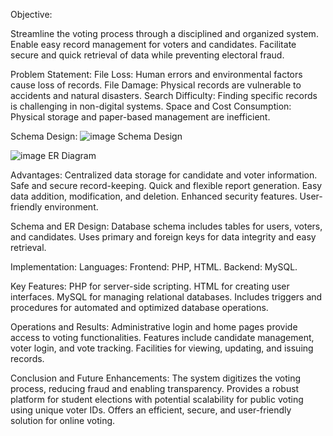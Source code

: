 Objective:

Streamline the voting process through a disciplined and organized system.
Enable easy record management for voters and candidates.
Facilitate secure and quick retrieval of data while preventing electoral fraud.

Problem Statement:
File Loss: Human errors and environmental factors cause loss of records.
File Damage: Physical records are vulnerable to accidents and natural disasters.
Search Difficulty: Finding specific records is challenging in non-digital systems.
Space and Cost Consumption: Physical storage and paper-based management are inefficient.

Schema Design:
![image](https://github.com/user-attachments/assets/a53faa9d-28a8-434c-89c8-0a6049f7d69a)
Schema Design

![image](https://github.com/user-attachments/assets/cfb9ce0c-cc57-4d90-ab51-e1a3a079187b)
ER Diagram

Advantages:
Centralized data storage for candidate and voter information.
Safe and secure record-keeping.
Quick and flexible report generation.
Easy data addition, modification, and deletion.
Enhanced security features.
User-friendly environment.

Schema and ER Design:
Database schema includes tables for users, voters, and candidates.
Uses primary and foreign keys for data integrity and easy retrieval.

Implementation:
Languages:
Frontend: PHP, HTML.
Backend: MySQL.

Key Features:
PHP for server-side scripting.
HTML for creating user interfaces.
MySQL for managing relational databases.
Includes triggers and procedures for automated and optimized database operations.

Operations and Results:
Administrative login and home pages provide access to voting functionalities.
Features include candidate management, voter login, and vote tracking.
Facilities for viewing, updating, and issuing records.

Conclusion and Future Enhancements:
The system digitizes the voting process, reducing fraud and enabling transparency.
Provides a robust platform for student elections with potential scalability for public voting using unique voter IDs.
Offers an efficient, secure, and user-friendly solution for online voting.





